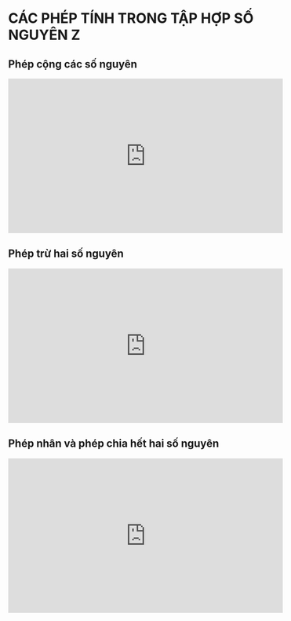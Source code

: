 # CÁC PHÉP TÍNH TRONG TẬP HỢP SỐ NGUYÊN Z

## Phép cộng các số nguyên
<iframe width="560" height="315" src="https://www.youtube.com/embed/uiY-s01PFnI?si=TyTUxpYjzG8UZpaK" title="YouTube video player" frameborder="0" allow="accelerometer; autoplay; clipboard-write; encrypted-media; gyroscope; picture-in-picture; web-share" referrerpolicy="strict-origin-when-cross-origin" allowfullscreen></iframe>

## Phép trừ hai số nguyên
<iframe width="560" height="315" src="https://www.youtube.com/embed/5jLL8pnGMyU?si=elpFYoSRbXrORVQj" title="YouTube video player" frameborder="0" allow="accelerometer; autoplay; clipboard-write; encrypted-media; gyroscope; picture-in-picture; web-share" referrerpolicy="strict-origin-when-cross-origin" allowfullscreen></iframe>

## Phép nhân và phép chia hết hai số nguyên
<iframe width="560" height="315" src="https://www.youtube.com/embed/I3ySEntP7S0?si=iOmmYmhcUhOo3_UK" title="YouTube video player" frameborder="0" allow="accelerometer; autoplay; clipboard-write; encrypted-media; gyroscope; picture-in-picture; web-share" referrerpolicy="strict-origin-when-cross-origin" allowfullscreen></iframe>

